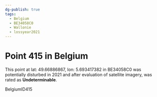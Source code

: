 ```yaml
---
dg-publish: true
tags:
  - Belgium
  - BE34058C0
  - Wallonie
  - lossyear2021
---
```


# Point 415 in Belgium

This point at lat: 49.66886867, lon: 5.693417382 in BE34058C0 was potentially disturbed in 2021 and after evaluation of satellite imagery, was rated as **Undeterminable**.



BelgiumID415